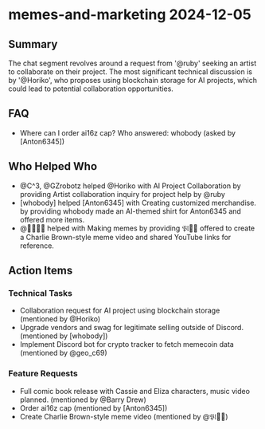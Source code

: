 # memes-and-marketing 2024-12-05

## Summary

The chat segment revolves around a request from '@ruby' seeking an artist to collaborate on their project. The most significant technical discussion is by '@Horiko', who proposes using blockchain storage for AI projects, which could lead to potential collaboration opportunities.

## FAQ

- Where can I order ai16z cap? Who answered: whobody (asked by [Anton6345])

## Who Helped Who

- @C^3, @GZrobotz helped @Horiko with AI Project Collaboration by providing Artist collaboration inquiry for project help by @ruby
- [whobody] helped [Anton6345] with Creating customized merchandise. by providing whobody made an AI-themed shirt for Anton6345 and offered more items.
- @𝔓𝔩𰬀𝕒 helped with Making memes by providing 𝔓𝔩𰬀𝕒 offered to create a Charlie Brown-style meme video and shared YouTube
  links for reference.

## Action Items

### Technical Tasks

- Collaboration request for AI project using blockchain storage (mentioned by @Horiko)
- Upgrade vendors and swag for legitimate selling outside of Discord. (mentioned by [whobody])
- Implement Discord bot for crypto tracker to fetch memecoin data (mentioned by @geo_c69)

### Feature Requests

- Full comic book release with Cassie and Eliza characters, music video planned. (mentioned by @Barry Drew)
- Order ai16z cap (mentioned by [Anton6345])
- Create Charlie Brown-style meme video (mentioned by @𝔓𝔩𰬀𝕒)
